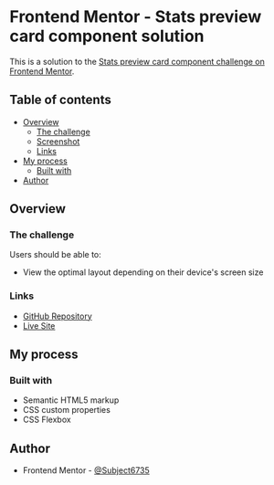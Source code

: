 # Frontend Mentor - Stats preview card component solution

This is a solution to the [Stats preview card component challenge on Frontend Mentor](https://www.frontendmentor.io/challenges/stats-preview-card-component-8JqbgoU62).

## Table of contents

- [Overview](#overview)
  - [The challenge](#the-challenge)
  - [Screenshot](#screenshot)
  - [Links](#links)
- [My process](#my-process)
  - [Built with](#built-with)
- [Author](#author)

## Overview

### The challenge

Users should be able to:

- View the optimal layout depending on their device's screen size

### Links

- [GitHub Repository](https://github.com/Subject6735/stats-preview-card-component)
- [Live Site](https://subject6735.github.io/stats-preview-card-component/)

## My process

### Built with

- Semantic HTML5 markup
- CSS custom properties
- CSS Flexbox

## Author

- Frontend Mentor - [@Subject6735](https://www.frontendmentor.io/profile/Subject6735)

